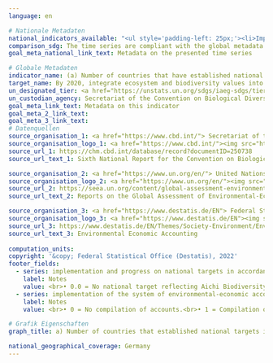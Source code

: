 ```yaml
---
language: en    

# Nationale Metadaten    
national_indicators_available: "<ul style='padding-left: 25px;'><li>Implementation and progress on national targets in accordance with or similar to Aichi Biodiversity Target 2 of the Strategic Plan for Biodiversity 2011-2020</li> <li> Implementation of the System of Environmental-Economic Accounting (SEEA)</li></ul>"    
comparison_sdg: The time series are compliant with the global metadata.    
goal_meta_national_link_text: Metadata on the presented time series    

# Globale Metadaten    
indicator_name: (a) Number of countries that have established national targets in accordance with or similar to Aichi Biodiversity Target 2 of the Strategic Plan for Biodiversity 2011–2020 in their national biodiversity strategy and action plans and the progress reported towards these targets; and (b) integration of biodiversity into national accounting and reporting systems, defined as implementation of the System of Environmental-Economic Accounting    
target_name: By 2020, integrate ecosystem and biodiversity values into national and local planning, development processes, poverty reduction strategies and accounts    
un_designated_tier: <a href="https://unstats.un.org/sdgs/iaeg-sdgs/tier-classification/" title="Click here for more information on the UN tier classification."  target="_blank">Tier I/II</a>    
un_custodian_agency: Secretariat of the Convention on Biological Diversity (CBD-Secretariat)<br>United Nations Environment Programme (UNEP)    
goal_meta_link_text: Metadata on this indicator    
goal_meta_2_link_text:     
goal_meta_3_link_text:         
# Datenquellen
source_organisation_1: <a href="https://www.cbd.int/"> Secretariat of the Convention on Biological Diversity </a>
source_organisation_logo_1: <a href="https://www.cbd.int/"><img src="https://g205sdgs.github.io/sdg-indicators/public/OrgImgEn/cbd.png" alt="Logo cbd" style="height:60px; width:148px"/></a>
source_url_1: https://chm.cbd.int/database/record?documentID=250738
source_url_text_1: Sixth National Report for the Convention on Biological Diversity

source_organisation_2: <a href="https://www.un.org/en/"> United Nations (UN) </a>
source_organisation_logo_2: <a href="https://www.un.org/en/"><img src="https://g205sdgs.github.io/sdg-indicators/public/OrgImgEn/un.png" alt="Logo un" style="height:60px; width:148px"/></a>
source_url_2: https://seea.un.org/content/global-assessment-environmental-economic-accounting
source_url_text_2: Reports on the Global Assessment of Environmental-Economic Accounting and Supporting Statistics

source_organisation_3: <a href="https://www.destatis.de/EN"> Federal Statistical Office (Destatis) </a>
source_organisation_logo_3: <a href="https://www.destatis.de/EN"><img src="https://g205sdgs.github.io/sdg-indicators/public/OrgImgEn/destatis.png" alt="Logo destatis" style="height:60px; width:148px"/></a>
source_url_3: https://www.destatis.de/EN/Themes/Society-Environment/Environment/Environmental-Economic-Accounting/_node.html
source_url_text_3: Environmental Economic Accounting
    
computation_units:    
copyright: '&copy; Federal Statistical Office (Destatis), 2022'    
footer_fields:
  - series: implementation and progress on national targets in accordance with or similar to aichi biodiversity target 2 of the strategic plan for biodiversity 2011-2020
    label: Notes
    value: <br>• 0.0 = No national target reflecting Aichi Biodiversity Target 2.<br>• 0.2 = National target exists, but moving away from it.<br>• 0.4 = National target exists, but no progress.<br>• 0.6 = National target exists and progress is there, but at as insufficient rate.<br>• 0.8 = National target exists and progress is on track to achieve it.<br>• 1.0 = National target exists and progress is on track to exceed it.<br>• Data is only available from 2019.
  - series: implementation of the system of environmental-economic accounting (seea)
    label: Notes
    value: <br>• 0 = No compilation of accounts.<br>• 1 = Compilation of accounts.<br>• 2 = Dissemination of accounts.<br>• 3 = Regular compilation and dissemination of accounts.    

# Grafik Eigenschaften    
graph_title: a) Number of countries that established national targets in accordance with Aichi Biodiversity Target 2 of the Strategic Plan for Biodiversity 2011–2020 in their National Biodiversity Strategy and Action Plan (NBSAP) and the progress reported towards these targets    

national_geographical_coverage: Germany    
---
```


<span></span>